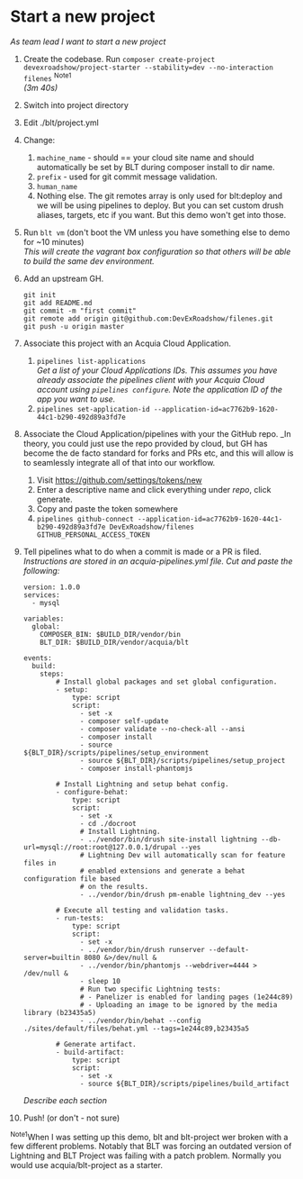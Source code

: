 # Start a new project
_As team lead I want to start a new project_

1. Create the codebase. Run `composer create-project devexroadshow/project-starter --stability=dev --no-interaction filenes` <sup>Note1</sup>  
   _(3m 40s)_
1. Switch into project directory
1. Edit ./blt/project.yml
1. Change:
    1. `machine_name` - should == your cloud site name and should automatically
        be set by BLT during composer install to dir name.
    1. `prefix` - used for git commit message validation.
    1. `human_name`
    1. Nothing else. The git remotes array is only used for blt:deploy and we
       will be using pipelines to deploy. But you can set custom drush aliases,
       targets, etc if you want. But this demo won't get into those.
1. Run `blt vm` (don't boot the VM unless you have something else to demo for
  ~10 minutes)  
  _This will create the vagrant box configuration so that others will be able to
  build the same dev environment._
1. Add an upstream GH.

    ```
    git init
    git add README.md
    git commit -m "first commit"
    git remote add origin git@github.com:DevExRoadshow/filenes.git
    git push -u origin master
    ```
1. Associate this project with an Acquia Cloud Application.
    1. `pipelines list-applications`  
      _Get a list of your Cloud Applications IDs. This assumes you have already
      associate the pipelines client with your Acquia Cloud account using
      `pipelines configure`. Note the application ID of the app you want to use._
    1. `pipelines set-application-id --application-id=ac7762b9-1620-44c1-b290-492d89a3fd7e`
1. Associate the Cloud Application/pipelines with your the GitHub repo.
   _In theory, you could just use the repo provided by cloud, but GH has become
   the de facto standard for forks and PRs etc, and this will allow is to
   seamlessly integrate all of that into our workflow.
    1. Visit https://github.com/settings/tokens/new
    2. Enter a descriptive name and click everything under _repo_, click generate.
    3. Copy and paste the token somewhere
    4. `pipelines github-connect --application-id=ac7762b9-1620-44c1-b290-492d89a3fd7e DevExRoadshow/filenes GITHUB_PERSONAL_ACCESS_TOKEN`
1. Tell pipelines what to do when a commit is made or a PR is filed.  
   _Instructions are stored in an acquia-pipelines.yml file. Cut and paste the
   following:_
   
    ```
    version: 1.0.0
    services:
      - mysql
    
    variables:
      global:
        COMPOSER_BIN: $BUILD_DIR/vendor/bin
        BLT_DIR: $BUILD_DIR/vendor/acquia/blt
    
    events:
      build:
        steps:
            # Install global packages and set global configuration.
            - setup:
                type: script
                script:
                  - set -x
                  - composer self-update
                  - composer validate --no-check-all --ansi
                  - composer install
                  - source ${BLT_DIR}/scripts/pipelines/setup_environment
                  - source ${BLT_DIR}/scripts/pipelines/setup_project
                  - composer install-phantomjs
    
            # Install Lightning and setup behat config.
            - configure-behat:
                type: script
                script:
                  - set -x
                  - cd ./docroot
                  # Install Lightning.
                  - ../vendor/bin/drush site-install lightning --db-url=mysql://root:root@127.0.0.1/drupal --yes
                  # Lightning Dev will automatically scan for feature files in
                  # enabled extensions and generate a behat configuration file based
                  # on the results.
                  - ../vendor/bin/drush pm-enable lightning_dev --yes
    
            # Execute all testing and validation tasks.
            - run-tests:
                type: script
                script:
                  - set -x
                  - ../vendor/bin/drush runserver --default-server=builtin 8080 &>/dev/null &
                  - ../vendor/bin/phantomjs --webdriver=4444 > /dev/null &
                  - sleep 10
                  # Run two specific Lightning tests:
                  # - Panelizer is enabled for landing pages (1e244c89)
                  # - Uploading an image to be ignored by the media library (b23435a5)
                  - ../vendor/bin/behat --config ./sites/default/files/behat.yml --tags=1e244c89,b23435a5
    
            # Generate artifact.
            - build-artifact:
                type: script
                script:
                  - set -x
                  - source ${BLT_DIR}/scripts/pipelines/build_artifact
    ```
    
   _Describe each section_
1. Push! (or don't - not sure)
    
<sup>Note1</sup>When I was setting up this demo, blt and blt-project wer broken
with a few different problems. Notably that BLT was forcing an outdated version
of Lightning and BLT Project was failing with a patch problem. Normally you
would use acquia/blt-project as a starter.